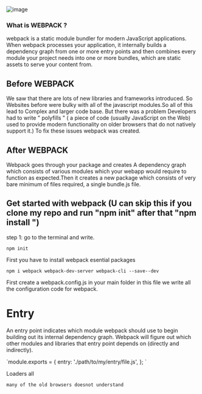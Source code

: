 ![image](https://raw.githubusercontent.com/webpack/media/master/logo/logo-on-dark-bg.png)

### What is WEBPACK ?

<p>webpack is a static module bundler for modern JavaScript applications. When webpack processes your application, it internally builds a dependency graph from one or more entry points and then combines every module your project needs into one or more bundles, which are static assets to serve your content from.</p>

## Before WEBPACK
<p> We saw that there are lots of new libraries and frameworks introduced. So Websites before were bulky with all of the javascript modules.So all of this lead to Complex and larger code base. But there was a problem Developers had to write " polyfills " ( a piece of code (usually JavaScript on the Web) used to provide modern functionality on older browsers that do not natively support it.)
To fix these issues webpack was created.</p>

## After WEBPACK
 <p> Webpack goes through your package and creates A dependency graph which consists of various modules which your webapp would require to function as expected.Then it creates a new package which consists of very bare minimum of files required, a single bundle.js file.</p>
  

## Get started with webpack (U can skip this if you clone my repo and run "npm init" after that "npm install ")
   
   step 1:
     go to the terminal and write. 
       <p> `npm init` </p>
   
   First you have to install webpack esential packages 
     <p> `npm i webpack webpack-dev-server webpack-cli --save--dev` </p>
   
  First create a webpack.config.js in your main folder in this file we write all the configuration code for webpack.
  
  # Entry
  <p> An entry point indicates which module webpack should use to begin building out its internal dependency graph. Webpack will figure out which other modules and libraries that entry point depends on (directly and indirectly).<p>
 
 <p> `module.exports = {
  entry: './path/to/my/entry/file.js',
};
` </p>


   
   Loaders all  
     
    many of the old browsers doesnot understand 
    
    
     
